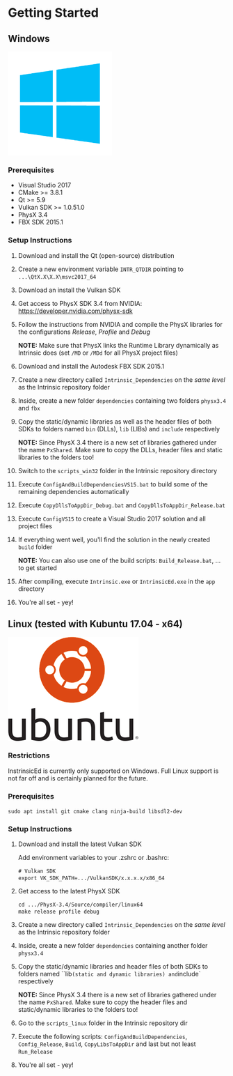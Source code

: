 # Getting Started

## Windows

<img align="center" src="media/windows.png" height="239" alt="Windows"/>

### Prerequisites

* Visual Studio 2017
* CMake >= 3.8.1
* Qt >= 5.9
* Vulkan SDK >= 1.0.51.0
* PhysX 3.4
* FBX SDK 2015.1

### Setup Instructions

1. Download and install the Qt (open-source) distribution
2. Create a new environment variable `INTR_QTDIR` pointing to `...\QtX.X\X.X\msvc2017_64`

3. Download an install the Vulkan SDK

4. Get access to PhysX SDK 3.4 from NVIDIA: https://developer.nvidia.com/physx-sdk
5. Follow the instructions from NVIDIA and compile the PhysX libraries for the configurations *Release*, *Profile* and *Debug*

    **NOTE:** Make sure that PhysX links the Runtime Library dynamically as Intrinsic does (set `/MD` or `/MDd` for all PhysX project files)

6. Download and install the Autodesk FBX SDK 2015.1

7. Create a new directory called `Intrinsic_Dependencies` on the _same level_ as the Intrinsic repository folder
8. Inside, create a new folder `dependencies` containing two folders `physx3.4` and `fbx`
9. Copy the static/dynamic libraries as well as the header files of both SDKs to folders named `bin` (DLLs), `lib` (LIBs) and `include` respectively

    **NOTE:** Since PhysX 3.4 there is a new set of libraries gathered under the name `PxShared`. Make sure to copy the DLLs, header files and static libraries to the folders too!

10. Switch to the `scripts_win32` folder in the Intrinsic repository directory
11. Execute `ConfigAndBuildDependenciesVS15.bat` to build some of the remaining dependencies automatically
12. Execute `CopyDllsToAppDir_Debug.bat` and `CopyDllsToAppDir_Release.bat`
13. Execute `ConfigVS15` to create a Visual Studio 2017 solution and all project files
14. If everything went well, you'll find the solution in the newly created `build` folder

    **NOTE:** You can also use one of the build scripts: `Build_Release.bat`, ... to get started

15. After compiling, execute `Intrinsic.exe` or `IntrinsicEd.exe` in the `app` directory

16. You're all set - yey!

## Linux (tested with Kubuntu 17.04 - x64)

<img align="center" src="media/ubuntu.png" height="239" alt="Ubuntu"/>

### Restrictions

InstrinsicEd is currently only supported on Windows. Full Linux support is not far off and is certainly planned for the future.

### Prerequisites

```
sudo apt install git cmake clang ninja-build libsdl2-dev
```

### Setup Instructions

1. Download and install the latest Vulkan SDK

    Add environment variables to your .zshrc or .bashrc:
    ```
    # Vulkan SDK  
    export VK_SDK_PATH=.../VulkanSDK/x.x.x.x/x86_64
    ```

2. Get access to the latest PhysX SDK

   ```
   cd .../PhysX-3.4/Source/compiler/linux64
   make release profile debug
   ```

3. Create a new directory called `Intrinsic_Dependencies` on the _same level_ as the Intrinsic repository folder
4. Inside, create a new folder `dependencies` containing another folder `physx3.4`
9. Copy the static/dynamic libraries and header files of both SDKs to folders named ``lib` (static and dynamic libraries) and `include` respectively

    **NOTE:** Since PhysX 3.4 there is a new set of libraries gathered under the name `PxShared`. Make sure to copy the header files and static/dynamic libraries to the folders too!

10. Go to the `scripts_linux` folder in the Intrinsic repository dir
11. Execute the following scripts: `ConfigAndBuildDependencies`, `Config_Release`, `Build`, `CopyLibsToAppDir` and last but not least `Run_Release`
12. You're all set - yey!
